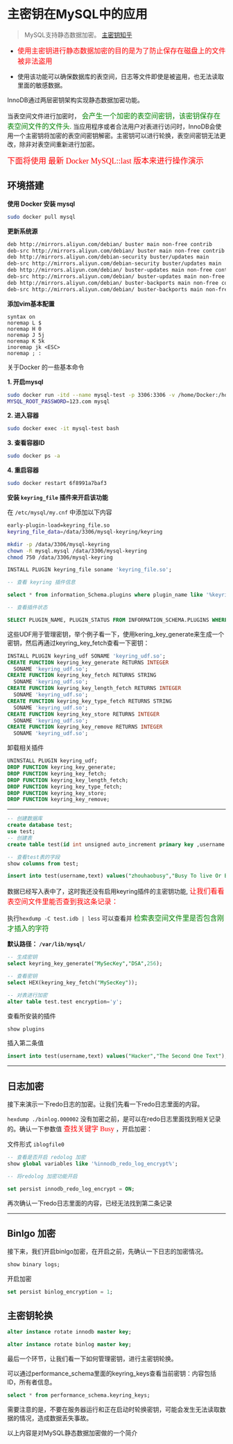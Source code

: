# 主密钥在MySQL中的应用

> MySQL支持静态数据加密。
[主密钥知乎](https://zhuanlan.zhihu.com/p/34712401) 
+ <font color="red" face=Monaco size=3>  使用主密钥进行静态数据加密的目的是为了防止保存在磁盘上的文件被非法盗用 </font>

+ 使用该功能可以确保数据库的表空间，日志等文件即使是被盗用，也无法读取里面的敏感数据。


InnoDB通过两层密钥架构实现静态数据加密功能。

当表空间文件进行加密时， <font color="green" face=Monaco size=3> 会产生一个加密的表空间密钥，该密钥保存在表空间文件的文件头.</font> 当应用程序或者合法用户对表进行访问时，InnoDB会使用一个主密钥将加密的表空间密钥解密。主密钥可以进行轮换，表空间密钥无法更改，除非对表空间重新进行加密。


<font color="red" face=Monaco size=4> 下面将使用 最新 Docker MySQL::last 版本来进行操作演示   </font>

## 环境搭建

**使用 Docker 安装 mysql**
```bash
sudo docker pull mysql
```



**更新系统源**
```bash
deb http://mirrors.aliyun.com/debian/ buster main non-free contrib
deb-src http://mirrors.aliyun.com/debian/ buster main non-free contrib
deb http://mirrors.aliyun.com/debian-security buster/updates main
deb-src http://mirrors.aliyun.com/debian-security buster/updates main
deb http://mirrors.aliyun.com/debian/ buster-updates main non-free contrib
deb-src http://mirrors.aliyun.com/debian/ buster-updates main non-free contrib
deb http://mirrors.aliyun.com/debian/ buster-backports main non-free contrib
deb-src http://mirrors.aliyun.com/debian/ buster-backports main non-free contrib
```

**添加vim基本配置**
```vim
syntax on
noremap L $
noremap H 0
noremap J 5j
noremap K 5k
inoremap jk <ESC>
noremap ; :

```

关于Docker 的一些基本命令

**1. 开启mysql**
```bash
sudo docker run -itd --name mysql-test -p 3306:3306 -v /home/Docker:/home -e
MYSQL_ROOT_PASSWORD=123.com mysql
```


**2. 进入容器**

```bash
sudo docker exec -it mysql-test bash
```

**3. 查看容器ID**

```bash
sudo docker ps -a
```

**4. 重启容器**

```bash
sudo docker restart 6f8991a7baf3
```

**安装 `keyring_file` 插件来开启该功能**

在 `/etc/mysql/my.cnf` 中添加以下内容

```bash
early-plugin-load=keyring_file.so
keyring_file_data=/data/3306/mysql-keyring/keyring
```

```bash
mkdir -p /data/3306/mysql-keyring
chown -R mysql.mysql /data/3306/mysql-keyring
chmod 750 /data/3306/mysql-keyring
```

```sql
INSTALL PLUGIN keyring_file soname 'keyring_file.so';
```
```sql
-- 查看 keyring 插件信息

select * from information_Schema.plugins where plugin_name like '%keyring%'\G

-- 查看插件状态

SELECT PLUGIN_NAME, PLUGIN_STATUS FROM INFORMATION_SCHEMA.PLUGINS WHERE PLUGIN_NAME LIKE 'keyring%';

```

这些UDF用于管理密钥，举个例子看一下，使用kering_key_generate来生成一个密钥，然后再通过keyring_key_fetch查看一下密钥：

```sql
INSTALL PLUGIN keyring_udf SONAME 'keyring_udf.so';
CREATE FUNCTION keyring_key_generate RETURNS INTEGER
  SONAME 'keyring_udf.so';
CREATE FUNCTION keyring_key_fetch RETURNS STRING
  SONAME 'keyring_udf.so';
CREATE FUNCTION keyring_key_length_fetch RETURNS INTEGER
  SONAME 'keyring_udf.so';
CREATE FUNCTION keyring_key_type_fetch RETURNS STRING
  SONAME 'keyring_udf.so';
CREATE FUNCTION keyring_key_store RETURNS INTEGER
  SONAME 'keyring_udf.so';
CREATE FUNCTION keyring_key_remove RETURNS INTEGER
  SONAME 'keyring_udf.so';

```


卸载相关插件
```sql
UNINSTALL PLUGIN keyring_udf;
DROP FUNCTION keyring_key_generate;
DROP FUNCTION keyring_key_fetch;
DROP FUNCTION keyring_key_length_fetch;
DROP FUNCTION keyring_key_type_fetch;
DROP FUNCTION keyring_key_store;
DROP FUNCTION keyring_key_remove;
```
---

```sql
-- 创建数据库
create database test;
use test;
-- 创建表
create table test(id int unsigned auto_increment primary key ,username varchar(50),text varchar(100));

-- 查看test表的字段
show columns from test;

insert into test(username,text) values("zhouhaobusy","Busy To live Or Busy To Die,Busy To live Or Busy To Die");

```

数据已经写入表中了，这时我还没有启用keyring插件的主密钥功能, <font color="red" face=Monaco size=3> 让我们看看表空间文件里能否查到我这条记录： </font> 

执行`hexdump -C test.idb | less` 可以查看并 <font color="green" face=Monaco size=3>  检索表空间文件里是否包含刚才插入的字符 </font> 

**默认路径： `/var/lib/mysql/`**

```sql
-- 生成密钥
select keyring_key_generate("MySecKey","DSA",256);

-- 查看密钥
select HEX(keyring_key_fetch("MySecKey"));

-- 对表进行加密
alter table test.test encryption='y';

```

查看所安装的插件

```sql
show plugins
```



插入第二条值

```sql
insert into test(username,text) values("Hacker","The Second One Text");

```



---

## 日志加密

接下来演示一下redo日志的加密。让我们先看一下redo日志里面的内容。

`hexdump ./binlog.000002`
没有加密之前，是可以在redo日志里面找到相关记录的。确认一下参数值 <font color="red" face=Monaco size=3> 查找关键字 Busy </font>，开启加密：

文件形式 `iblogfile0`

```sql
-- 查看是否开启 redolog 加密
show global variables like '%innodb_redo_log_encrypt%';

-- 将redolog 加密功能开启

set persist innodb_redo_log_encrypt = ON;

```
再次确认一下redo日志里面的内容，已经无法找到第二条记录


---

## Binlgo 加密
接下来，我们开启binlgo加密，在开启之前，先确认一下日志的加密情况。

```sql
show binary logs;
```
开启加密

```sql
set persist binlog_encryption = 1;
```


## 主密钥轮换
```sql
alter instance rotate innodb master key;

alter instance rotate binlog master key;
```
最后一个环节，让我们看一下如何管理密钥，进行主密钥轮换。

可以通过performance_schema里面的keyring_keys查看当前密钥：内容包括ID，所有者信息。

```sql
select * from performance_schema.keyring_keys;
```
需要注意的是，不要在服务器运行和正在启动时轮换密钥，可能会发生无法读取数据的情况，造成数据丢失事故。

以上内容是对MySQL静态数据加密做的一个简介




